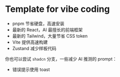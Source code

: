 # Template for vibe coding

- pnpm 节省硬盘，高速安装
- 最新的 React，AI 最擅长的前端框架
- 最新的 Tailwind，大量节省 CSS token
- Vite 提供高速构建
- Zustand 减少样板代码


你也可以尝试 `shadcn` 分支，一些减少 AI 推测的 prompt：

- 错误提示使用 toast
